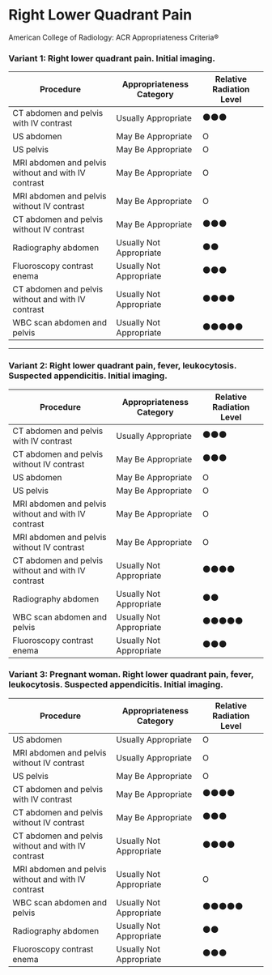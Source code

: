 # Right Lower Quadrant Pain  

American College of Radiology: ACR Appropriateness Criteria®

### Variant 1: **Right lower quadrant pain. Initial imaging.**

| Procedure                                  | Appropriateness Category       | Relative Radiation Level |
|--------------------------------------------|--------------------------------|--------------------------|
| CT abdomen and pelvis with IV contrast     | Usually Appropriate            | ⚫⚫⚫                    |
| US abdomen                                 | May Be Appropriate             | O                        |
| US pelvis                                  | May Be Appropriate             | O                        |
| MRI abdomen and pelvis without and with IV contrast | May Be Appropriate         | O                        |
| MRI abdomen and pelvis without IV contrast | May Be Appropriate             | O                        |
| CT abdomen and pelvis without IV contrast  | May Be Appropriate             | ⚫⚫⚫                    |
| Radiography abdomen                        | Usually Not Appropriate        | ⚫⚫                     |
| Fluoroscopy contrast enema                 | Usually Not Appropriate        | ⚫⚫⚫                    |
| CT abdomen and pelvis without and with IV contrast | Usually Not Appropriate      | ⚫⚫⚫⚫                  |
| WBC scan abdomen and pelvis                | Usually Not Appropriate        | ⚫⚫⚫⚫⚫                |

---

### Variant 2: **Right lower quadrant pain, fever, leukocytosis. Suspected appendicitis. Initial imaging.**

| Procedure                                  | Appropriateness Category       | Relative Radiation Level |
|--------------------------------------------|--------------------------------|--------------------------|
| CT abdomen and pelvis with IV contrast     | Usually Appropriate            | ⚫⚫⚫                    |
| CT abdomen and pelvis without IV contrast  | May Be Appropriate             | ⚫⚫⚫                    |
| US abdomen                                 | May Be Appropriate             | O                        |
| US pelvis                                  | May Be Appropriate             | O                        |
| MRI abdomen and pelvis without and with IV contrast | May Be Appropriate         | O                        |
| MRI abdomen and pelvis without IV contrast | May Be Appropriate             | O                        |
| CT abdomen and pelvis without and with IV contrast | Usually Not Appropriate      | ⚫⚫⚫⚫                  |
| Radiography abdomen                        | Usually Not Appropriate        | ⚫⚫                     |
| WBC scan abdomen and pelvis                | Usually Not Appropriate        | ⚫⚫⚫⚫⚫                |
| Fluoroscopy contrast enema                 | Usually Not Appropriate        | ⚫⚫⚫                    |


### Variant 3: **Pregnant woman. Right lower quadrant pain, fever, leukocytosis. Suspected appendicitis. Initial imaging.**

| Procedure                                  | Appropriateness Category       | Relative Radiation Level |
|--------------------------------------------|--------------------------------|--------------------------|
| US abdomen                                 | Usually Appropriate            | O                        |
| MRI abdomen and pelvis without IV contrast | Usually Appropriate            | O                        |
| US pelvis                                  | May Be Appropriate             | O                        |
| CT abdomen and pelvis with IV contrast     | May Be Appropriate             | ⚫⚫⚫⚫                  |
| CT abdomen and pelvis without IV contrast  | May Be Appropriate             | ⚫⚫⚫                    |
| CT abdomen and pelvis without and with IV contrast | Usually Not Appropriate      | ⚫⚫⚫⚫                  |
| MRI abdomen and pelvis without and with IV contrast | Usually Not Appropriate      | O                        |
| WBC scan abdomen and pelvis                | Usually Not Appropriate        | ⚫⚫⚫⚫⚫                |
| Radiography abdomen                        | Usually Not Appropriate        | ⚫⚫                     |
| Fluoroscopy contrast enema                 | Usually Not Appropriate        | ⚫⚫⚫                    |